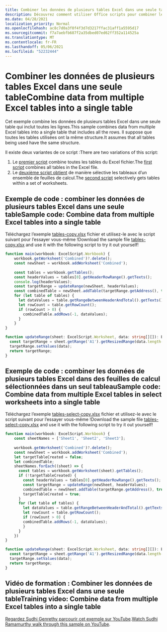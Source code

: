 ```yaml
---
title: Combiner les données de plusieurs tables Excel dans une seule table
description: Découvrez comment utiliser Office scripts pour combiner les données de plusieurs tables Excel dans une seule table.
ms.date: 04/28/2021
localization_priority: Normal
ms.openlocfilehash: ac8c7d0a3f0f4f3d7d3217ffac31aff1a5595d17
ms.sourcegitcommit: f7a7aebfb687f2a35dbed07ed62ff352a114525a
ms.translationtype: MT
ms.contentlocale: fr-FR
ms.lasthandoff: 05/06/2021
ms.locfileid: "52232444"
---
```

# <a name="combine-data-from-multiple-excel-tables-into-a-single-table"></a><span data-ttu-id="80592-103">Combiner les données de plusieurs tables Excel dans une seule table</span><span class="sxs-lookup"><span data-stu-id="80592-103">Combine data from multiple Excel tables into a single table</span></span>

<span data-ttu-id="80592-104">Cet exemple combine les données de plusieurs tables Excel dans une seule table qui inclut toutes les lignes.</span><span class="sxs-lookup"><span data-stu-id="80592-104">This sample combines data from multiple Excel tables into a single table that includes all the rows.</span></span> <span data-ttu-id="80592-105">Il suppose que toutes les tables utilisées ont la même structure.</span><span class="sxs-lookup"><span data-stu-id="80592-105">It assumes that all tables being used have the same structure.</span></span>

<span data-ttu-id="80592-106">Il existe deux variantes de ce script :</span><span class="sxs-lookup"><span data-stu-id="80592-106">There are two variations of this script:</span></span>

1. <span data-ttu-id="80592-107">Le [premier script](#sample-code-combine-data-from-multiple-excel-tables-into-a-single-table) combine toutes les tables du Excel fichier.</span><span class="sxs-lookup"><span data-stu-id="80592-107">The [first script](#sample-code-combine-data-from-multiple-excel-tables-into-a-single-table) combines all tables in the Excel file.</span></span>
1. <span data-ttu-id="80592-108">Le [deuxième script obtient](#sample-code-combine-data-from-multiple-excel-tables-in-select-worksheets-into-a-single-table) de manière sélective les tableaux d’un ensemble de feuilles de calcul.</span><span class="sxs-lookup"><span data-stu-id="80592-108">The [second script](#sample-code-combine-data-from-multiple-excel-tables-in-select-worksheets-into-a-single-table) selectively gets tables within a set of worksheets.</span></span>

## <a name="sample-code-combine-data-from-multiple-excel-tables-into-a-single-table"></a><span data-ttu-id="80592-109">Exemple de code : combiner les données de plusieurs tables Excel dans une seule table</span><span class="sxs-lookup"><span data-stu-id="80592-109">Sample code: Combine data from multiple Excel tables into a single table</span></span>

<span data-ttu-id="80592-110">Téléchargez l’exemple <a href="tables-copy.xlsx">tables-copy.xlsx</a> fichier et utilisez-le avec le script suivant pour l’essayer vous-même !</span><span class="sxs-lookup"><span data-stu-id="80592-110">Download the sample file <a href="tables-copy.xlsx">tables-copy.xlsx</a> and use it with the following script to try it out yourself!</span></span>

```TypeScript
function main(workbook: ExcelScript.Workbook) {
    workbook.getWorksheet('Combined')?.delete();
    const newSheet = workbook.addWorksheet('Combined');
    
    const tables = workbook.getTables();    
    const headerValues = tables[0].getHeaderRowRange().getTexts();
    console.log(headerValues);
    const targetRange = updateRange(newSheet, headerValues);
    const combinedTable = newSheet.addTable(targetRange.getAddress(), true);
    for (let table of tables) {      
      let dataValues = table.getRangeBetweenHeaderAndTotal().getTexts();
      let rowCount = table.getRowCount();
      if (rowCount > 0) {
        combinedTable.addRows(-1, dataValues);
      }
    }
}

function updateRange(sheet: ExcelScript.Worksheet, data: string[][]): ExcelScript.Range {
  const targetRange = sheet.getRange('A1').getResizedRange(data.length-1, data[0].length-1);
  targetRange.setValues(data);
  return targetRange;
}
```

## <a name="sample-code-combine-data-from-multiple-excel-tables-in-select-worksheets-into-a-single-table"></a><span data-ttu-id="80592-111">Exemple de code : combiner les données de plusieurs tables Excel dans des feuilles de calcul sélectionnées dans un seul tableau</span><span class="sxs-lookup"><span data-stu-id="80592-111">Sample code: Combine data from multiple Excel tables in select worksheets into a single table</span></span>

<span data-ttu-id="80592-112">Téléchargez l’exemple <a href="tables-select-copy.xlsx">tables-select-copy.xlsx</a> fichier et utilisez-le avec le script suivant pour l’essayer vous-même !</span><span class="sxs-lookup"><span data-stu-id="80592-112">Download the sample file <a href="tables-select-copy.xlsx">tables-select-copy.xlsx</a> and use it with the following script to try it out yourself!</span></span>

```TypeScript
function main(workbook: ExcelScript.Workbook) {
    const sheetNames = ['Sheet1', 'Sheet2', 'Sheet3'];
    
    workbook.getWorksheet('Combined')?.delete();
    const newSheet = workbook.addWorksheet('Combined');
    let targetTableCreated = false;
    let combinedTable;
    sheetNames.forEach((sheet) => {
      const tables = workbook.getWorksheet(sheet).getTables();
      if (!targetTableCreated) {
        const headerValues = tables[0].getHeaderRowRange().getTexts();
        const targetRange = updateRange(newSheet, headerValues);
        combinedTable = newSheet.addTable(targetRange.getAddress(), true);
        targetTableCreated = true;
      }      
      for (let table of tables) {
        let dataValues = table.getRangeBetweenHeaderAndTotal().getTexts();
        let rowCount = table.getRowCount();
        if (rowCount > 0) {
        combinedTable.addRows(-1, dataValues);
        }
      }
    })
}

function updateRange(sheet: ExcelScript.Worksheet, data: string[][]): ExcelScript.Range {
  const targetRange = sheet.getRange('A1').getResizedRange(data.length-1, data[0].length-1);
  targetRange.setValues(data);
  return targetRange;
}
```

## <a name="training-video-combine-data-from-multiple-excel-tables-into-a-single-table"></a><span data-ttu-id="80592-113">Vidéo de formation : Combiner les données de plusieurs tables Excel dans une seule table</span><span class="sxs-lookup"><span data-stu-id="80592-113">Training video: Combine data from multiple Excel tables into a single table</span></span>

<span data-ttu-id="80592-114">[Regardez Sudhi Genrethy parcourir cet exemple sur YouTube](https://youtu.be/di-8JukK3Lc).</span><span class="sxs-lookup"><span data-stu-id="80592-114">[Watch Sudhi Ramamurthy walk through this sample on YouTube](https://youtu.be/di-8JukK3Lc).</span></span>
